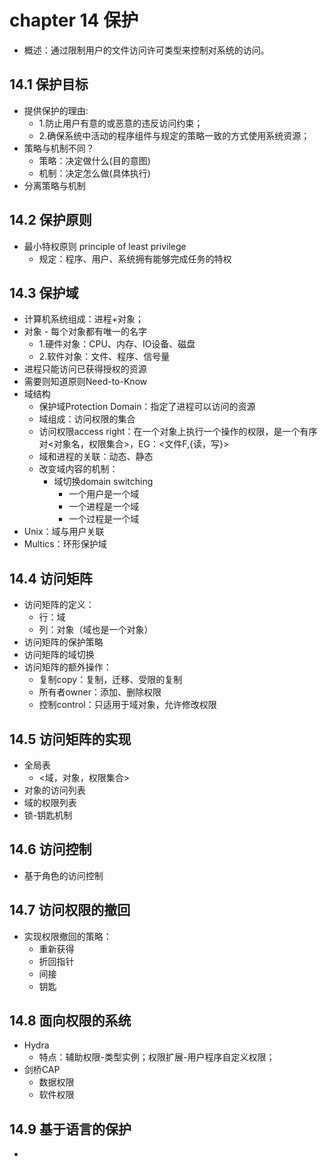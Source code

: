 # chapter 14 保护

- 概述：通过限制用户的文件访问许可类型来控制对系统的访问。

## 14.1 保护目标

- 提供保护的理由:
  - 1.防止用户有意的或恶意的违反访问约束；
  - 2.确保系统中活动的程序组件与规定的策略一致的方式使用系统资源；
- 策略与机制不同？
  - 策略：决定做什么(目的意图)
  - 机制：决定怎么做(具体执行)
- 分离策略与机制

## 14.2 保护原则

- 最小特权原则 principle of least privilege
  - 规定：程序、用户、系统拥有能够完成任务的特权

## 14.3 保护域

- 计算机系统组成：进程+对象；
- 对象 - 每个对象都有唯一的名字
  - 1.硬件对象：CPU、内存、IO设备、磁盘
  - 2.软件对象：文件、程序、信号量
- 进程只能访问已获得授权的资源
- 需要则知道原则Need-to-Know
- 域结构
  - 保护域Protection Domain：指定了进程可以访问的资源
  - 域组成：访问权限的集合
  - 访问权限access right：在一个对象上执行一个操作的权限，是一个有序对<对象名，权限集合>，EG：<文件F,{读，写}>
  - 域和进程的关联：动态、静态
  - 改变域内容的机制：
    - 域切换domain switching
      - 一个用户是一个域
      - 一个进程是一个域
      - 一个过程是一个域
- Unix：域与用户关联
- Multics：环形保护域

## 14.4 访问矩阵

- 访问矩阵的定义：
  - 行：域
  - 列：对象（域也是一个对象）
- 访问矩阵的保护策略
- 访问矩阵的域切换
- 访问矩阵的额外操作：
  - 复制copy：复制，迁移、受限的复制
  - 所有者owner：添加、删除权限
  - 控制control：只适用于域对象，允许修改权限

## 14.5 访问矩阵的实现

- 全局表
  - <域，对象，权限集合>
- 对象的访问列表
- 域的权限列表
- 锁-钥匙机制

## 14.6 访问控制

- 基于角色的访问控制

## 14.7 访问权限的撤回

- 实现权限撤回的策略：
  - 重新获得
  - 折回指针
  - 间接
  - 钥匙

## 14.8 面向权限的系统

- Hydra
  - 特点：辅助权限-类型实例；权限扩展-用户程序自定义权限；
- 剑桥CAP
  - 数据权限
  - 软件权限

## 14.9 基于语言的保护

- 